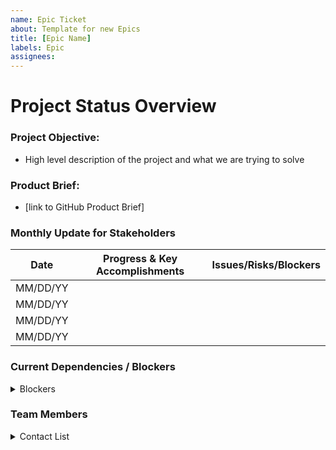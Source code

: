 ```yaml
---
name: Epic Ticket
about: Template for new Epics
title: [Epic Name]
labels: Epic
assignees:
---
```

<!-- Please fill out all of the relevant sections of this template. Please do not delete any areas of this template. The tickets can be updated as the sections are finished and any section that doesn't need to have info should be labeled as NA -->

# Project Status Overview
### Project Objective:
- High level description of the project and what we are trying to solve
### Product Brief:
- [link to GitHub Product Brief]


### Monthly Update for Stakeholders

 
|Date|  Progress & Key Accomplishments| Issues/Risks/Blockers|
|-------| --------|---------|
|MM/DD/YY| 
|MM/DD/YY|
|MM/DD/YY|
|MM/DD/YY|

### Current Dependencies / Blockers
<details>
<summary>Blockers</summary>
 
|Blocker | Team / Owner | Est to Resolution |
|-------|---------|-------| 
| Internal dependency ? |   |
| External dependency ?  |   |
</details>

### Team Members
<details>
<summary>Contact List</summary>
 
**VA:**
- **Mobile OCTO Product Leads:** Rachel Han, Ryan Thurlwell or Don McCaughey
- **VA OCTO Product Leads:** 
- **External Team 1 & Role:**
- **External Team 1 & Role:**
- 
**Ad Hoc:** 
- **Mobile Team**: Global, Health and Benefits, Design System, QA, API 
- **Mobile Team Lead:** 
- **FE Engineering:**
- **BE Engineering:** 
- **Design:**
- **Content**
- **QA:**
- **Mobile Teams that are involved:** Global, Health and Benefits, Design System, QA, API 
</details>
